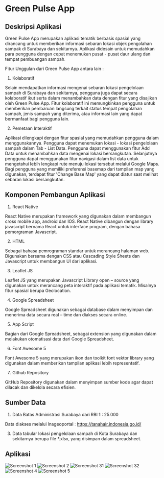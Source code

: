 # Green Pulse App

## Deskripsi Aplikasi
Green Pulse App merupakan aplikasi tematik berbasis spasial yang dirancang untuk memberikan informasi sebaran lokasi objek pengolahan sampak di Surabaya dan sekitarnya. Aplikasi didesain untuk memudahkan para pengguna dengan cepat menemukan pusat - pusat daur ulang dan tempat pembuangan sampah.

Fitur Unggulan dari Green Pulse App antara lain : 

1.	Kolaboratif 

Selain mendapatkan informasi mengenai sebaran lokasi pengelolaan sampah di Surabaya dan sekitarnya, pengguna juga dapat secara kolaboratif ikut serta dalam menambahkan data dengan fitur yang disajikan oleh Green Pulse App.   Fitur kolaboratif ini memungkinkan pengguna untuk memberikan pembaruan langsung terkait status tempat pengolahan sampah, jenis sampah yang diterima, atau informasi lain yang dapat bermanfaat bagi pengguna lain.

2.	Pemetaan Interaktif 

Aplikasi dilengkapi dengan fitur spasial yang memudahkan pengguna dalam menggunakannya. Pengguna dapat menemukan lokasi - lokasi pengelolaan sampah dalam Tab - List Data. Pengguna dapat menggunakan fitur Add Data untuk menambahkan data mengenai lokasi bersangkutan. Selanjutnya pengguna dapat menggunakan fitur navigasi dalam list data untuk    mengetahui lebih lengkapi rute menuju lokasi tersebut melalui Google Maps. Bagi pengguna yang memiliki preferensi basemap dari tampilan map yang digunakan, terdapat fitur 'Change Base Map' yang dapat diatur saat melihat sebaran lokasi bersangkutan. 

## Komponen Pembangun Aplikasi
1)	React Native 

React Native merupakan framework yang digunakan dalam membangun cross mobile app, android dan IOS. React Native dibangun dengan library javascript bernama React untuk interface program, dengan bahasa pemorgraman Javascript.

2)	HTML 

Sebagai bahasa pemrograman standar untuk merancang halaman web. Digunakan bersama dengan CSS atau Cascading Style Sheets dan Javascript untuk membangun UI dari aplikasi. 

3)	Leaflet JS

Leaflet JS yang merupakan Javascript Library open – source yang digunakan untuk merancang peta interaktif pada aplikasi tematik. Misalnya fitur spasial berupa Geolocation. 

4)	Google Spreadsheet 

Google Spreadsheet digunakan sebagai database dalam menyimpan dan menerima data secara real – time dan diakses secara online. 

5)	App Script 

Bagian dari Google Spreadsheet, sebagai extension yang digunakan dalam melakukan otomatisasi data dari Google Spreadsheet. 

6)	Font Awesome 5

Font Awesome 5 yang merupakan ikon dan toolkit font vektor library yang digunakan dalam memberikan tampilan aplikasi lebih representatif. 

7)	Github Repository

GitHub Repository digunakan dalam menyimpan sumber kode agar dapat dilacak dan dikelola secara efisien. 

## Sumber Data
1)	Data Batas Administrasi Surabaya dari RBI 1 : 25.000
   
Data diakses melalui Inageoportal : https://tanahair.indonesia.go.id/

3)	Data tabular lokasi pengelolaan sampah di Kota Surabaya dan sekitarnya berupa file *.xlsx, yang disimpan dalam spreadsheet. 

## Aplikasi 
![Screenshot 1](https://github.com/Shally593/pgpbl-responsi/assets/142763000/de197023-b1b7-40eb-af51-955cfccd3984)
![Screenshot 2](https://github.com/Shally593/pgpbl-responsi/assets/142763000/5fdd26b3-564b-4f7c-98c6-4bcf61fbb70e)
![Screenshot 31](https://github.com/Shally593/pgpbl-responsi/assets/142763000/32e384f0-1ce8-44d5-8bf3-9f969513bc02)
![Screenshot 32](https://github.com/Shally593/pgpbl-responsi/assets/142763000/bec5295f-c70a-473a-baf1-0daab4cd999c)
![Screenshot 4](https://github.com/Shally593/pgpbl-responsi/assets/142763000/572ab273-c5b4-46ed-9c26-a711f1d7208f)
![Screenshot 5](https://github.com/Shally593/pgpbl-responsi/assets/142763000/2b50c33c-6741-4e49-a674-e6e884b6b0bf)




